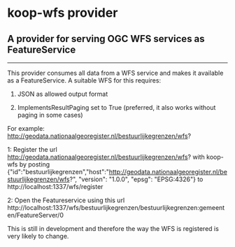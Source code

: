 # koop-wfs provider 

## A provider for serving OGC WFS services as FeatureService 


------------

This provider consumes all data from a WFS service and makes it available as a FeatureService.
A suitable WFS for this requires:

1. JSON as allowed output format

2. ImplementsResultPaging set to True (preferred, it also works without paging in some cases)

For example:
http://geodata.nationaalgeoregister.nl/bestuurlijkegrenzen/wfs?

1: Register the url http://geodata.nationaalgeoregister.nl/bestuurlijkegrenzen/wfs? with koop-wfs by posting 
{"id":"bestuurlijkegrenzen","host":"http://geodata.nationaalgeoregister.nl/bestuurlijkegrenzen/wfs?", "version": "1.0.0", "epsg": "EPSG:4326"} to http://localhost:1337/wfs/register

2: Open the Featureservice using this url
http://localhost:1337/wfs/bestuurlijkegrenzen/bestuurlijkegrenzen:gemeenten/FeatureServer/0



This is still in development and therefore the way the WFS is registered is very likely to change.
